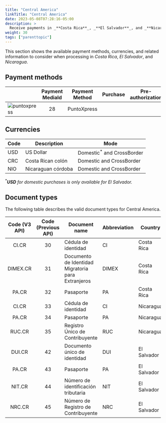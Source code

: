 ```yaml
---
title: "Central America"
linkTitle: "Central America"
date: 2023-05-08T07:28:16-05:00
description: >
  Receive payments in _**Costa Rica**_, _**El Salvador**_, and _**Nicaragua**_ using _PuntoXpress_, Central America's most extensive cash collection network with regional coverage.
weight: 30
tags: ["parenttopic"]
---
```


This section shows the available payment methods, currencies, and related information to consider when processing in _Costa Rica_, _El Salvador_, and _Nicaragua_.

## Payment methods

| | Payment MediaId | Payment Method | Purchase | Pre-authorization | Full refund | Partial Refund | Type | Flow |
|-----|:---:|---|:---:|:---:|:---:|:---:|-----|-----|
| <img src="https://s3.amazonaws.com/gateway.prod.bamboopayment.com/payment-method-logos/PuntoXpress_PhysicalNetwork.png" alt="puntoxpress" style="" /> | 28 | PuntoXpress | <img src="/assets/check_mark_64.png" width="15px"/> | <img src="/assets/x_mark_64.png" width="15px"/> | <img src="/assets/x_mark_64.png" width="15px"/> | <img src="/assets/x_mark_64.png" width="15px"/> | Cash | API | 

## Currencies

| Code | Description        | Mode                                  |
|------|--------------------|---------------------------------------|
| USD  | US Dollar          | Domestic<sup>*</sup> and CrossBorder  |
| CRC  | Costa Rican colón  | Domestic and CrossBorder              |
| NIO  | Nicaraguan córdoba | Domestic and CrossBorder              |

<sup>*</sup>_**USD** for domestic purchases is only available for El Salvador._

## Document types
The following table describes the valid document types for Central America.

| Code (V3 API) | Code (Previous API) | Document name                                      | Abbreviation | Country     |
|:-------------:|:-------------------:|----------------------------------------------------|--------------|-------------|
|  CI.CR        | 30                  | Cédula de identidad                                | CI           | Costa Rica  |
|  DIMEX.CR     | 31                  | Documento de Identidad Migratoria para Extranjeros | DIMEX        | Costa Rica  |
|  PA.CR        | 32                  | Pasaporte                                          | PA           | Costa Rica  |
|  CI.CR        | 33                  | Cédula de identidad                                | CI           | Nicaragua   |
|  PA.CR        | 34                  | Pasaporte                                          | PA           | Nicaragua   |
|  RUC.CR       | 35                  | Registro Único de Contribuyente                    | RUC          | Nicaragua   |
|  DUI.CR       | 42                  | Documento único de identidad                       | DUI          | El Salvador |
|  PA.CR        | 43                  | Pasaporte                                          | PA           | El Salvador |
|  NIT.CR       | 44                  | Número de identificación tributaria                | NIT          | El Salvador |
|  NRC.CR       | 45                  | Número de Registro de Contribuyente                | NRC          | El Salvador |
